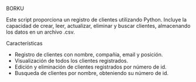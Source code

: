 BORKU

Este script proporciona un registro de clientes utilizando Python. Incluye la capacidad de crear, leer, actualizar, eliminar y buscar clientes, almacenando los datos en un archivo .csv.


Características
- Registro de clientes con nombre, compañia, email y posición.
- Visualización de todos los clientes registrados.
- Edición y eliminación de clientes registrados por número de id.
- Busqueda de clientes por nombre, obteniendo su número de id.
